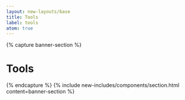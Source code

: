 ```yaml
---
layout: new-layouts/base
title: Tools
label: tools
atom: true
---
```


{% capture banner-section %}
<div class="grid-1-col" markdown=1>
  <h1>Tools</h1>
</div>
{% endcapture %}
{% include new-includes/components/section.html
    content=banner-section
%}
